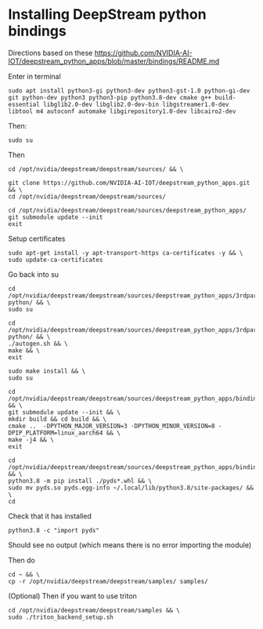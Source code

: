 # Installing DeepStream python bindings
Directions based on these https://github.com/NVIDIA-AI-IOT/deepstream_python_apps/blob/master/bindings/README.md


Enter in terminal
```
sudo apt install python3-gi python3-dev python3-gst-1.0 python-gi-dev git python-dev python3 python3-pip python3.8-dev cmake g++ build-essential libglib2.0-dev libglib2.0-dev-bin libgstreamer1.0-dev libtool m4 autoconf automake libgirepository1.0-dev libcairo2-dev
```

Then:
```
sudo su
```
Then 
```
cd /opt/nvidia/deepstream/deepstream/sources/ && \

git clone https://github.com/NVIDIA-AI-IOT/deepstream_python_apps.git && \
cd /opt/nvidia/deepstream/deepstream/sources/
```

```
cd /opt/nvidia/deepstream/deepstream/sources/deepstream_python_apps/
git submodule update --init
exit
```

Setup certificates
```
sudo apt-get install -y apt-transport-https ca-certificates -y && \
sudo update-ca-certificates
```

Go back into su
```
cd /opt/nvidia/deepstream/deepstream/sources/deepstream_python_apps/3rdparty/gst-python/ && \
sudo su
```


```
cd /opt/nvidia/deepstream/deepstream/sources/deepstream_python_apps/3rdparty/gst-python/ && \
./autogen.sh && \
make && \
exit
```

```
sudo make install && \
sudo su
```



```
cd /opt/nvidia/deepstream/deepstream/sources/deepstream_python_apps/bindings/ && \
git submodule update --init && \
mkdir build && cd build && \
cmake ..  -DPYTHON_MAJOR_VERSION=3 -DPYTHON_MINOR_VERSION=8 -DPIP_PLATFORM=linux_aarch64 && \
make -j4 && \
exit
```
```
cd /opt/nvidia/deepstream/deepstream/sources/deepstream_python_apps/bindings/build/ && \
python3.8 -m pip install ./pyds*.whl && \
sudo mv pyds.so pyds.egg-info ~/.local/lib/python3.8/site-packages/ && \
cd
```

Check that it has installed
```
python3.8 -c "import pyds"
```

Should see no output (which means there is no error importing the module)

Then do

```
cd ~ && \
cp -r /opt/nvidia/deepstream/deepstream/samples/ samples/
```

(Optional)
Then if you want to use triton 
```
cd /opt/nvidia/deepstream/deepstream/samples && \
sudo ./triton_backend_setup.sh
```

